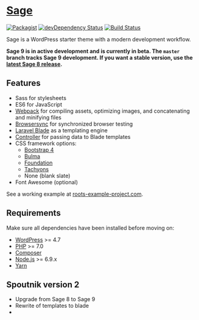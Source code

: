# [Sage](https://roots.io/sage/)
[![Packagist](https://img.shields.io/packagist/vpre/roots/sage.svg?style=flat-square)](https://packagist.org/packages/roots/sage)
[![devDependency Status](https://img.shields.io/david/dev/roots/sage.svg?style=flat-square)](https://david-dm.org/roots/sage#info=devDependencies)
[![Build Status](https://img.shields.io/travis/roots/sage.svg?style=flat-square)](https://travis-ci.org/roots/sage)

Sage is a WordPress starter theme with a modern development workflow.

**Sage 9 is in active development and is currently in beta. The `master` branch tracks Sage 9 development. If you want a stable version, use the [latest Sage 8 release](https://github.com/roots/sage/releases/latest).**

## Features

* Sass for stylesheets
* ES6 for JavaScript
* [Webpack](https://webpack.github.io/) for compiling assets, optimizing images, and concatenating and minifying files
* [Browsersync](http://www.browsersync.io/) for synchronized browser testing
* [Laravel Blade](https://laravel.com/docs/5.3/blade) as a templating engine
* [Controller](https://github.com/soberwp/controller) for passing data to Blade templates
* CSS framework options:
  * [Bootstrap 4](http://getbootstrap.com/)
  * [Bulma](http://bulma.io/)
  * [Foundation](http://foundation.zurb.com/)
  * [Tachyons](http://tachyons.io/)
  * None (blank slate)
* Font Awesome (optional)

See a working example at [roots-example-project.com](https://roots-example-project.com/).

## Requirements

Make sure all dependencies have been installed before moving on:

* [WordPress](https://wordpress.org/) >= 4.7
* [PHP](http://php.net/manual/en/install.php) >= 7.0
* [Composer](https://getcomposer.org/download/)
* [Node.js](http://nodejs.org/) >= 6.9.x
* [Yarn](https://yarnpkg.com/en/docs/install)

## Spoutnik version 2

* Upgrade from Sage 8 to Sage 9
* Rewrite of templates to blade
*
